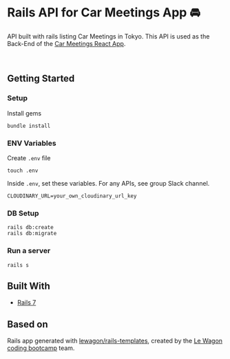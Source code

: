 # Rails API for Car Meetings App 🚘

API built with rails listing Car Meetings in Tokyo.
This API is used as the Back-End of the [Car Meetings React App](https://github.com/Jasufr/car-meeting-react-app).

<br>

## Getting Started
### Setup

Install gems
```
bundle install
```

### ENV Variables
Create `.env` file
```
touch .env
```
Inside `.env`, set these variables. For any APIs, see group Slack channel.
```
CLOUDINARY_URL=your_own_cloudinary_url_key
```

### DB Setup
```
rails db:create
rails db:migrate
```

### Run a server
```
rails s
```

## Built With
- [Rails 7](https://guides.rubyonrails.org/) 

## Based on
Rails app generated with [lewagon/rails-templates](https://github.com/lewagon/rails-templates), created by the [Le Wagon coding bootcamp](https://www.lewagon.com) team.
